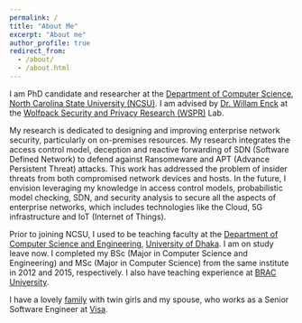 ```yaml
---
permalink: /
title: "About Me"
excerpt: "About me"
author_profile: true
redirect_from: 
  - /about/
  - /about.html
---
```


I am PhD candidate and researcher at the [Department of Computer Science](https://www.csc.ncsu.edu), [North Carolina State University (NCSU)](https://www.ncsu.edu). I am advised by [Dr. Willam Enck](https://enck.org) at the [Wolfpack Security and Privacy Research (WSPR)](https://wspr.csc.ncsu.edu) Lab. 

My research is dedicated to designing and improving enterprise network security, particularly on on-premises resources. My research integrates the access control model, deception and reactive forwarding of SDN (Software Defined Network) to defend against Ransomeware and APT (Advance Persistent Threat) attacks. This work has addressed the problem of insider threats from both compromised network devices and hosts. In the future, I envision leveraging my knowledge in access control models, probabilistic model checking, SDN, and security analysis to secure all the aspects of enterprise networks, which includes technologies like the Cloud, 5G infrastructure and IoT (Internet of Things). 

Prior to joining NCSU, I used to be teaching faculty at the [Department of Computer Science and Engineering](), [University of Dhaka](https://www.du.ac.bd/). I am on study leave now. I completed my BSc (Major in Computer Science and Engineering) and MSc (Major in Computer Science) from the same institute in 2012 and 2015, respectively. I also have teaching experience at [BRAC University](https://www.bracu.ac.bd). 

I have a lovely [family](/images/family.png) with twin girls and my spouse, who works as a Senior Software Engineer at [Visa](https://usa.visa.com).


